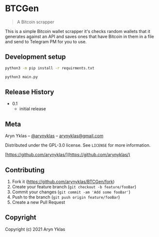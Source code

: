 # BTCGen
> A Bitcoin scrapper

This is a simple Bitcoin wallet scrapper it's checks random wallets that it generates against an API and saves ones that have Bitcoin in them in a file and send to Telegram PM for you to use. 

## Development setup

```sh
python3 -m pip install -r requirments.txt
```
```sh
python3 main.py
```

## Release History

* 0.1
    * initial release

## Meta

Aryn Yklas – [@arynyklas](https://t.me/arynyklas) – arynyklas@gmail.com

Distributed under the GPL-3.0 license. See ``LICENSE`` for more information.

[https://github.com/arynyklas/](https://github.com/arynyklas/)

## Contributing

1. Fork it (<https://github.com/arynyklas/BTCGen/fork>)
2. Create your feature branch (`git checkout -b feature/fooBar`)
3. Commit your changes (`git commit -am 'Add some fooBar'`)
4. Push to the branch (`git push origin feature/fooBar`)
5. Create a new Pull Request

## Copyright

Copyright (c) 2021 Aryn Yklas

